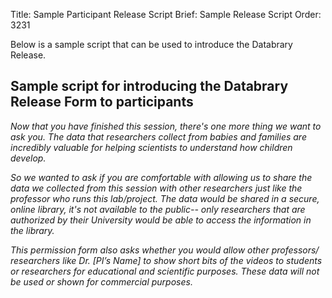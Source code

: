 Title: Sample Participant Release Script
Brief: Sample Release Script
Order: 3231

Below is a sample script that can be used to introduce the Databrary Release.

## Sample script for introducing the Databrary Release Form to participants

*Now that you have finished this session, there's one more thing we want to ask you.
The data that researchers collect from babies and families are incredibly valuable for helping scientists to understand how children develop.* 

*So we wanted to ask if you are comfortable with allowing us to share the data we collected from this session with other researchers just like the professor who runs this lab/project.
The data would be shared in a secure, online library, it's not available to the public-- only researchers that are authorized by their University would be able to access the information in the library.*

*This permission form also asks whether you would allow other professors/ researchers like Dr.
[PI’s Name] to show short bits of the videos to students or researchers for educational and scientific purposes.
These data will not be used or shown for commercial purposes.*


